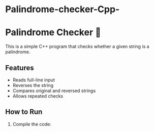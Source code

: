 # Palindrome-checker-Cpp-
# Palindrome Checker 🧠

This is a simple C++ program that checks whether a given string is a palindrome.

## Features
- Reads full-line input
- Reverses the string
- Compares original and reversed strings
- Allows repeated checks

## How to Run
1. Compile the code:
